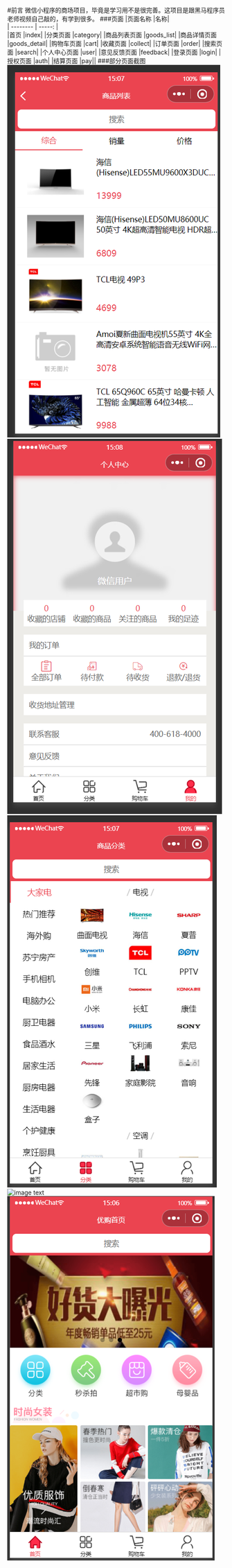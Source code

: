 #前言
  微信小程序的商场项目，毕竟是学习用不是很完善。这项目是跟黑马程序员老师视频自己敲的，有学到很多。
###页面
|页面名称         |名称|     
| --------    | -----: |  
|⾸⻚             |index|
|分类⻚⾯         |category|
|商品列表⻚⾯     |goods_list|
|商品详情⻚⾯     |goods_detail|
|购物⻋⻚⾯       |cart|
|收藏⻚⾯         |collect|
|订单⻚⾯         |order|
|搜索⻚⾯         |search|
|个⼈中⼼⻚⾯     |user|
|意⻅反馈⻚⾯     |feedback|
|登录⻚⾯         |login|
|授权⻚⾯         |auth|
|结算⻚⾯         |pay||
###部分页面截图
![image text](https://github.com/HalloYou/shopping_test/blob/main/screenshots/商品列表.png)
![image text](https://github.com/HalloYou/shopping_test/blob/main/screenshots/个人中心.png)
![image text](https://github.com/HalloYou/shopping_test/blob/main/screenshots/分类.png)
![image text](https://github.com/HalloYou/shopping_test/blob/main/screenshots/购物.png)
![image text](https://github.com/HalloYou/shopping_test/blob/main/screenshots/首页.png)
